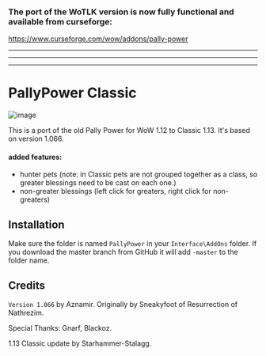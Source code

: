 ### The port of the WoTLK version is now fully functional and available from curseforge:

https://www.curseforge.com/wow/addons/pally-power



--------
--------
--------


# PallyPower Classic

![image](https://user-images.githubusercontent.com/678207/64878062-a5c59e00-d620-11e9-98c6-4f49d44fb077.png)

 This is a port of the old Pally Power for WoW 1.12 to Classic 1.13.  It's based on version 1.066.
 
#### added features:
 
  * hunter pets (note: in Classic pets are not grouped together as a class, so greater blessings need to be cast on each one.)
  * non-greater blessings (left click for greaters, right click for non-greaters)
  
## Installation

Make sure the folder is named `PallyPower` in your `Interface\AddOns` folder. If you download the master branch from GitHub it will add `-master` to the folder name.
 
 
 ## Credits
 
 `Version 1.066` by Aznamir. Originally by Sneakyfoot of Resurrection of Nathrezim.
 
 Special Thanks: Gnarf, Blackoz.
 
 1.13 Classic update by Starhammer-Stalagg.

